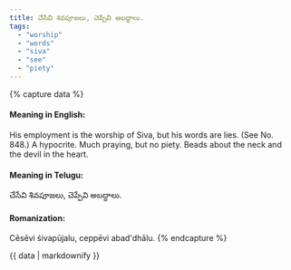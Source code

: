 ```yaml
---
title: చేసేవి శివపూజలు, చెప్పేవి అబద్ధాలు.
tags:
  - "worship"
  - "words"
  - "siva"
  - "see"
  - "piety"
---
```


{% capture data %}
#### Meaning in English:
His employment is the worship of Siva, but his words are lies.
(See No. 848.)
A hypocrite.
Much praying, but no piety.
Beads about the neck and the devil in the heart.

#### Meaning in Telugu:
చేసేవి శివపూజలు, చెప్పేవి అబద్ధాలు.

#### Romanization:
Cēsēvi śivapūjalu, ceppēvi abad'dhālu.
{% endcapture %}

{{ data | markdownify }}

